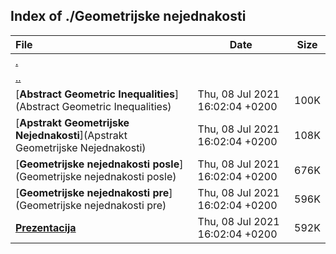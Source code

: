 ## Index of ./Geometrijske nejednakosti

File | Date | Size
:--- | --- | ---
[.](.) | |
[..](..) | |
[**Abstract Geometric Inequalities**](Abstract Geometric Inequalities) | Thu, 08 Jul 2021 16:02:04 +0200 | 100K
[**Apstrakt Geometrijske Nejednakosti**](Apstrakt Geometrijske Nejednakosti) | Thu, 08 Jul 2021 16:02:04 +0200 | 108K
[**Geometrijske nejednakosti posle**](Geometrijske nejednakosti posle) | Thu, 08 Jul 2021 16:02:04 +0200 | 676K
[**Geometrijske nejednakosti pre**](Geometrijske nejednakosti pre) | Thu, 08 Jul 2021 16:02:04 +0200 | 596K
[**Prezentacija**](Prezentacija) | Thu, 08 Jul 2021 16:02:04 +0200 | 592K
